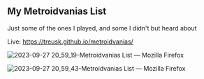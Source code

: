 ## My Metroidvanias List

Just some of the ones I played, and some I didn't but heard about

Live: https://treusk.github.io/metroidvanias/

![2023-09-27 20_59_19-Metroidvanias List — Mozilla Firefox](https://github.com/TreusK/metroidvanias/assets/47334597/eea3fea4-63ac-463a-af34-ea65de0487f2)


![2023-09-27 20_59_43-Metroidvanias List — Mozilla Firefox](https://github.com/TreusK/metroidvanias/assets/47334597/7d5e8971-7e3e-4919-95d4-86f991725888)

